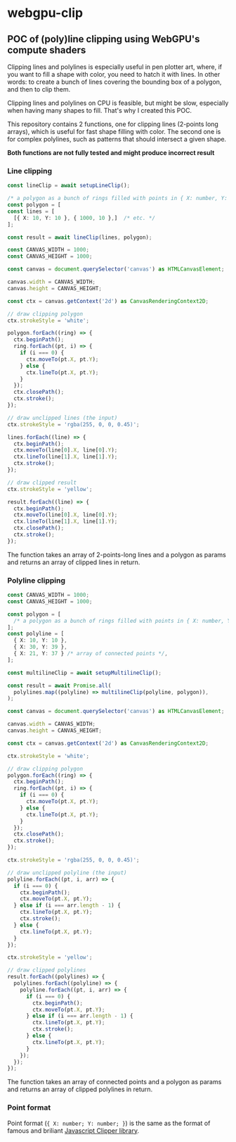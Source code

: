 # webgpu-clip

## POC of (poly)line clipping using WebGPU's compute shaders

Clipping lines and polylines is especially useful in pen plotter art, where, if you want to fill a shape with color, you need to hatch it with lines. In other words: to create a bunch of lines covering the bounding box of a polygon, and then to clip them.

Clipping lines and polylines on CPU is feasible, but might be slow, especially when having many shapes to fill. That's why I created this POC.

This repository contains 2 functions, one for clipping lines (2-points long arrays), which is useful for fast shape filling with color. The second one is for complex polylines, such as patterns that should intersect a given shape.

**Both functions are not fully tested and might produce incorrect result**

### Line clipping

```ts
const lineClip = await setupLineClip();

/* a polygon as a bunch of rings filled with points in { X: number, Y: number } format */
const polygon = [
const lines = [
  [{ X: 10, Y: 10 }, { 1000, 10 },]  /* etc. */
];

const result = await lineClip(lines, polygon);

const CANVAS_WIDTH = 1000;
const CANVAS_HEIGHT = 1000;

const canvas = document.querySelector('canvas') as HTMLCanvasElement;

canvas.width = CANVAS_WIDTH;
canvas.height = CANVAS_HEIGHT;

const ctx = canvas.getContext('2d') as CanvasRenderingContext2D;

// draw clipping polygon
ctx.strokeStyle = 'white';

polygon.forEach((ring) => {
  ctx.beginPath();
  ring.forEach((pt, i) => {
    if (i === 0) {
      ctx.moveTo(pt.X, pt.Y);
    } else {
      ctx.lineTo(pt.X, pt.Y);
    }
  });
  ctx.closePath();
  ctx.stroke();
});

// draw unclipped lines (the input)
ctx.strokeStyle = 'rgba(255, 0, 0, 0.45)';

lines.forEach((line) => {
  ctx.beginPath();
  ctx.moveTo(line[0].X, line[0].Y);
  ctx.lineTo(line[1].X, line[1].Y);
  ctx.stroke();
});

// draw clipped result
ctx.strokeStyle = 'yellow';

result.forEach((line) => {
  ctx.beginPath();
  ctx.moveTo(line[0].X, line[0].Y);
  ctx.lineTo(line[1].X, line[1].Y);
  ctx.closePath();
  ctx.stroke();
});
```

The function takes an array of 2-points-long lines and a polygon as params and returns an array of clipped lines in return.

### Polyline clipping

```ts
const CANVAS_WIDTH = 1000;
const CANVAS_HEIGHT = 1000;

const polygon = [
  /* a polygon as a bunch of rings filled with points in { X: number, Y: number } format */
];
const polyline = [
  { X: 10, Y: 10 },
  { X: 30, Y: 39 },
  { X: 21, Y: 37 } /* array of connected points */,
];

const multilineClip = await setupMultilineClip();

const result = await Promise.all(
  polylines.map((polyline) => multilineClip(polyline, polygon)),
);

const canvas = document.querySelector('canvas') as HTMLCanvasElement;

canvas.width = CANVAS_WIDTH;
canvas.height = CANVAS_HEIGHT;

const ctx = canvas.getContext('2d') as CanvasRenderingContext2D;

ctx.strokeStyle = 'white';

// draw clipping polygon
polygon.forEach((ring) => {
  ctx.beginPath();
  ring.forEach((pt, i) => {
    if (i === 0) {
      ctx.moveTo(pt.X, pt.Y);
    } else {
      ctx.lineTo(pt.X, pt.Y);
    }
  });
  ctx.closePath();
  ctx.stroke();
});

ctx.strokeStyle = 'rgba(255, 0, 0, 0.45)';

// draw unclipped polyline (the input)
polyline.forEach((pt, i, arr) => {
  if (i === 0) {
    ctx.beginPath();
    ctx.moveTo(pt.X, pt.Y);
  } else if (i === arr.length - 1) {
    ctx.lineTo(pt.X, pt.Y);
    ctx.stroke();
  } else {
    ctx.lineTo(pt.X, pt.Y);
  }
});

ctx.strokeStyle = 'yellow';

// draw clipped polylines
result.forEach((polylines) => {
  polylines.forEach((polyline) => {
    polyline.forEach((pt, i, arr) => {
      if (i === 0) {
        ctx.beginPath();
        ctx.moveTo(pt.X, pt.Y);
      } else if (i === arr.length - 1) {
        ctx.lineTo(pt.X, pt.Y);
        ctx.stroke();
      } else {
        ctx.lineTo(pt.X, pt.Y);
      }
    });
  });
});
```

The function takes an array of connected points and a polygon as params and returns an array of clipped polylines in return.

### Point format

Point format (`{ X: number; Y: number; }`) is the same as the format of famous and briliant [Javascript Clipper library](https://sourceforge.net/p/jsclipper/wiki/documentation/).
